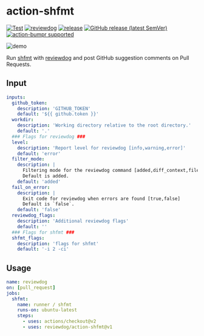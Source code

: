 # action-shfmt

[![Test](https://github.com/reviewdog/action-shfmt/workflows/Test/badge.svg)](https://github.com/reviewdog/action-shfmt/actions?query=workflow%3ATest)
[![reviewdog](https://github.com/reviewdog/action-shfmt/workflows/reviewdog/badge.svg)](https://github.com/reviewdog/action-shfmt/actions?query=workflow%3Areviewdog)
[![release](https://github.com/reviewdog/action-shfmt/workflows/release/badge.svg)](https://github.com/reviewdog/action-shfmt/actions?query=workflow%3Arelease)
[![GitHub release (latest SemVer)](https://img.shields.io/github/v/release/reviewdog/action-shfmt?logo=github&sort=semver)](https://github.com/reviewdog/action-shfmt/releases)
[![action-bumpr supported](https://img.shields.io/badge/bumpr-supported-ff69b4?logo=github&link=https://github.com/haya14busa/action-bumpr)](https://github.com/haya14busa/action-bumpr)

![demo](https://user-images.githubusercontent.com/3797062/134041779-b016a9cc-efba-4191-a254-656a495cfac8.png)

Run [shfmt](https://github.com/mvdan/sh) with [reviewdog](https://github.com/reviewdog/reviewdog) and post GitHub suggestion comments on Pull Requests.


## Input

```yaml
inputs:
  github_token:
    description: 'GITHUB_TOKEN'
    default: '${{ github.token }}'
  workdir:
    description: 'Working directory relative to the root directory.'
    default: '.'
  ### Flags for reviewdog ###
  level:
    description: 'Report level for reviewdog [info,warning,error]'
    default: 'error'
  filter_mode:
    description: |
      Filtering mode for the reviewdog command [added,diff_context,file,nofilter].
      Default is added.
    default: 'added'
  fail_on_error:
    description: |
      Exit code for reviewdog when errors are found [true,false]
      Default is `false`.
    default: 'false'
  reviewdog_flags:
    description: 'Additional reviewdog flags'
    default: ''
  ### Flags for shfmt ###
  shfmt_flags:
    description: 'flags for shfmt'
    default: '-i 2 -ci'
```

## Usage

```yaml
name: reviewdog
on: [pull_request]
jobs:
  shfmt:
    name: runner / shfmt
    runs-on: ubuntu-latest
    steps:
      - uses: actions/checkout@v2
      - uses: reviewdog/action-shfmt@v1
```
